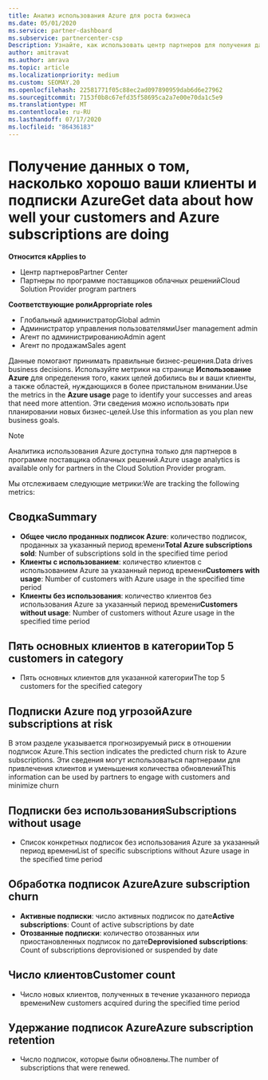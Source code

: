 ```yaml
---
title: Анализ использования Azure для роста бизнеса
ms.date: 05/01/2020
ms.service: partner-dashboard
ms.subservice: partnercenter-csp
Description: Узнайте, как использовать центр партнеров для получения данных об использовании подписок Azure ваших клиентов.
author: amitravat
ms.author: amrava
ms.topic: article
ms.localizationpriority: medium
ms.custom: SEOMAY.20
ms.openlocfilehash: 22581771f05c88ec2ad097890959dab6d6e27962
ms.sourcegitcommit: 7153f0b8c67efd35f58695ca2a7e00e70da1c5e9
ms.translationtype: MT
ms.contentlocale: ru-RU
ms.lasthandoff: 07/17/2020
ms.locfileid: "86436183"
---
```

# <a name="get-data-about-how-well-your-customers-and-azure-subscriptions-are-doing"></a><span data-ttu-id="fd9a6-103">Получение данных о том, насколько хорошо ваши клиенты и подписки Azure</span><span class="sxs-lookup"><span data-stu-id="fd9a6-103">Get data about how well your customers and Azure subscriptions are doing</span></span>

<span data-ttu-id="fd9a6-104">**Относится к**</span><span class="sxs-lookup"><span data-stu-id="fd9a6-104">**Applies to**</span></span>

- <span data-ttu-id="fd9a6-105">Центр партнеров</span><span class="sxs-lookup"><span data-stu-id="fd9a6-105">Partner Center</span></span>
- <span data-ttu-id="fd9a6-106">Партнеры по программе поставщиков облачных решений</span><span class="sxs-lookup"><span data-stu-id="fd9a6-106">Cloud Solution Provider program partners</span></span>

<span data-ttu-id="fd9a6-107">**Соответствующие роли**</span><span class="sxs-lookup"><span data-stu-id="fd9a6-107">**Appropriate roles**</span></span>

- <span data-ttu-id="fd9a6-108">Глобальный администратор</span><span class="sxs-lookup"><span data-stu-id="fd9a6-108">Global admin</span></span>
- <span data-ttu-id="fd9a6-109">Администратор управления пользователями</span><span class="sxs-lookup"><span data-stu-id="fd9a6-109">User management admin</span></span>
- <span data-ttu-id="fd9a6-110">Агент по администрированию</span><span class="sxs-lookup"><span data-stu-id="fd9a6-110">Admin agent</span></span>
- <span data-ttu-id="fd9a6-111">Агент по продажам</span><span class="sxs-lookup"><span data-stu-id="fd9a6-111">Sales agent</span></span>

<span data-ttu-id="fd9a6-112">Данные помогают принимать правильные бизнес-решения.</span><span class="sxs-lookup"><span data-stu-id="fd9a6-112">Data drives business decisions.</span></span> <span data-ttu-id="fd9a6-113">Используйте метрики на странице **Использование Azure** для определения того, каких целей добились вы и ваши клиенты, а также областей, нуждающихся в более пристальном внимании.</span><span class="sxs-lookup"><span data-stu-id="fd9a6-113">Use the metrics in the **Azure usage** page to identify your successes and areas that need more attention.</span></span> <span data-ttu-id="fd9a6-114">Эти сведения можно использовать при планировании новых бизнес-целей.</span><span class="sxs-lookup"><span data-stu-id="fd9a6-114">Use this information as you plan new business goals.</span></span>

> [!NOTE]
> <span data-ttu-id="fd9a6-115">Аналитика использования Azure доступна только для партнеров в программе поставщика облачных решений.</span><span class="sxs-lookup"><span data-stu-id="fd9a6-115">Azure usage analytics is available only for partners in the Cloud Solution Provider program.</span></span>

<span data-ttu-id="fd9a6-116">Мы отслеживаем следующие метрики:</span><span class="sxs-lookup"><span data-stu-id="fd9a6-116">We are tracking the following metrics:</span></span>

## <a name="summary"></a><span data-ttu-id="fd9a6-117">Сводка</span><span class="sxs-lookup"><span data-stu-id="fd9a6-117">Summary</span></span>

- <span data-ttu-id="fd9a6-118">**Общее число проданных подписок Azure**: количество подписок, проданных за указанный период времени</span><span class="sxs-lookup"><span data-stu-id="fd9a6-118">**Total Azure subscriptions sold**: Number of subscriptions sold in the specified time period</span></span>  
- <span data-ttu-id="fd9a6-119">**Клиенты с использованием**: количество клиентов с использованием Azure за указанный период времени</span><span class="sxs-lookup"><span data-stu-id="fd9a6-119">**Customers with usage**: Number of customers with Azure usage in the specified time period</span></span>  
- <span data-ttu-id="fd9a6-120">**Клиенты без использования**: количество клиентов без использования Azure за указанный период времени</span><span class="sxs-lookup"><span data-stu-id="fd9a6-120">**Customers without usage**: Number of customers without Azure usage in the specified time period</span></span>  

## <a name="top-5-customers-in-category"></a><span data-ttu-id="fd9a6-121">Пять основных клиентов в категории</span><span class="sxs-lookup"><span data-stu-id="fd9a6-121">Top 5 customers in category</span></span>

- <span data-ttu-id="fd9a6-122">Пять основных клиентов для указанной категории</span><span class="sxs-lookup"><span data-stu-id="fd9a6-122">The top 5 customers for the specified category</span></span>  

## <a name="azure-subscriptions-at-risk"></a><span data-ttu-id="fd9a6-123">Подписки Azure под угрозой</span><span class="sxs-lookup"><span data-stu-id="fd9a6-123">Azure subscriptions at risk</span></span>

<span data-ttu-id="fd9a6-124">В этом разделе указывается прогнозируемый риск в отношении подписок Azure.</span><span class="sxs-lookup"><span data-stu-id="fd9a6-124">This section indicates the predicted churn risk to Azure subscriptions.</span></span> <span data-ttu-id="fd9a6-125">Эти сведения могут использоваться партнерами для привлечения клиентов и уменьшения количества обновлений</span><span class="sxs-lookup"><span data-stu-id="fd9a6-125">This information can be used by partners to engage with customers and minimize churn</span></span>

## <a name="subscriptions-without-usage"></a><span data-ttu-id="fd9a6-126">Подписки без использования</span><span class="sxs-lookup"><span data-stu-id="fd9a6-126">Subscriptions without usage</span></span>

- <span data-ttu-id="fd9a6-127">Список конкретных подписок без использования Azure за указанный период времени</span><span class="sxs-lookup"><span data-stu-id="fd9a6-127">List of specific subscriptions without Azure usage in the specified time period</span></span>  

## <a name="azure-subscription-churn"></a><span data-ttu-id="fd9a6-128">Обработка подписок Azure</span><span class="sxs-lookup"><span data-stu-id="fd9a6-128">Azure subscription churn</span></span>

- <span data-ttu-id="fd9a6-129">**Активные подписки**: число активных подписок по дате</span><span class="sxs-lookup"><span data-stu-id="fd9a6-129">**Active subscriptions**: Count of active subscriptions by date</span></span>  
- <span data-ttu-id="fd9a6-130">**Отозванные подписки**: количество отозванных или приостановленных подписок по дате</span><span class="sxs-lookup"><span data-stu-id="fd9a6-130">**Deprovisioned subscriptions**: Count of subscriptions deprovisioned or suspended by date</span></span>  

## <a name="customer-count"></a><span data-ttu-id="fd9a6-131">Число клиентов</span><span class="sxs-lookup"><span data-stu-id="fd9a6-131">Customer count</span></span>

- <span data-ttu-id="fd9a6-132">Число новых клиентов, полученных в течение указанного периода времени</span><span class="sxs-lookup"><span data-stu-id="fd9a6-132">New customers acquired during the specified time period</span></span>  

## <a name="azure-subscription-retention"></a><span data-ttu-id="fd9a6-133">Удержание подписок Azure</span><span class="sxs-lookup"><span data-stu-id="fd9a6-133">Azure subscription retention</span></span>

- <span data-ttu-id="fd9a6-134">Число подписок, которые были обновлены.</span><span class="sxs-lookup"><span data-stu-id="fd9a6-134">The number of subscriptions that were renewed.</span></span>
